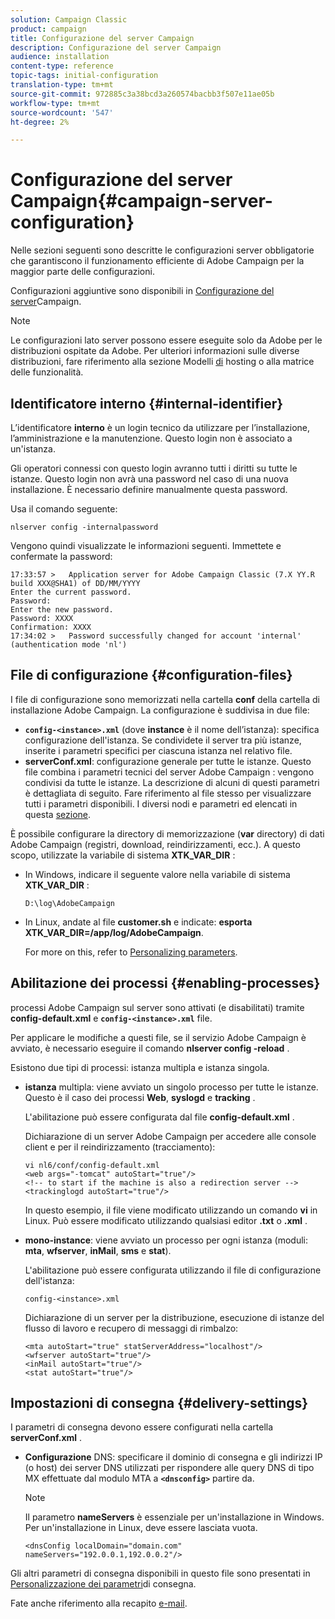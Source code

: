 ```yaml
---
solution: Campaign Classic
product: campaign
title: Configurazione del server Campaign
description: Configurazione del server Campaign
audience: installation
content-type: reference
topic-tags: initial-configuration
translation-type: tm+mt
source-git-commit: 972885c3a38bcd3a260574bacbb3f507e11ae05b
workflow-type: tm+mt
source-wordcount: '547'
ht-degree: 2%

---
```



# Configurazione del server Campaign{#campaign-server-configuration}

Nelle sezioni seguenti sono descritte le configurazioni server obbligatorie che garantiscono il funzionamento efficiente di  Adobe Campaign per la maggior parte delle configurazioni.

Configurazioni aggiuntive sono disponibili in [Configurazione del server](../../installation/using/configuring-campaign-server.md)Campaign.

>[!NOTE]
>
>Le configurazioni lato server possono essere eseguite solo da  Adobe per le distribuzioni ospitate da  Adobe. Per ulteriori informazioni sulle diverse distribuzioni, fare riferimento alla sezione Modelli [di](../../installation/using/hosting-models.md) hosting o alla matrice [](../../installation/using/capability-matrix.md)delle funzionalità.

## Identificatore interno {#internal-identifier}

L’identificatore **interno** è un login tecnico da utilizzare per l’installazione, l’amministrazione e la manutenzione. Questo login non è associato a un&#39;istanza.

Gli operatori connessi con questo login avranno tutti i diritti su tutte le istanze. Questo login non avrà una password nel caso di una nuova installazione. È necessario definire manualmente questa password.

Usa il comando seguente:

```
nlserver config -internalpassword
```

Vengono quindi visualizzate le informazioni seguenti. Immettete e confermate la password:

```
17:33:57 >   Application server for Adobe Campaign Classic (7.X YY.R build XXX@SHA1) of DD/MM/YYYY
Enter the current password.
Password:
Enter the new password.
Password: XXXX
Confirmation: XXXX
17:34:02 >   Password successfully changed for account 'internal' (authentication mode 'nl')
```

## File di configurazione {#configuration-files}

I file di configurazione sono memorizzati nella cartella **conf** della cartella di installazione  Adobe Campaign. La configurazione è suddivisa in due file:

* **`config-<instance>.xml`** (dove **instance** è il nome dell’istanza): specifica configurazione dell&#39;istanza. Se condividete il server tra più istanze, inserite i parametri specifici per ciascuna istanza nel relativo file.
* **serverConf.xml**: configurazione generale per tutte le istanze. Questo file combina i parametri tecnici del server Adobe Campaign : vengono condivisi da tutte le istanze. La descrizione di alcuni di questi parametri è dettagliata di seguito. Fare riferimento al file stesso per visualizzare tutti i parametri disponibili. I diversi nodi e parametri ed elencati in questa [sezione](../../installation/using/the-server-configuration-file.md).

È possibile configurare la directory di memorizzazione (**var** directory) di  dati Adobe Campaign (registri, download, reindirizzamenti, ecc.). A questo scopo, utilizzate la variabile di sistema **XTK_VAR_DIR** :

* In Windows, indicare il seguente valore nella variabile di sistema **XTK_VAR_DIR** :

   ```
   D:\log\AdobeCampaign
   ```

* In Linux, andate al file **customer.sh** e indicate: **esporta XTK_VAR_DIR=/app/log/AdobeCampaign**.

   For more on this, refer to [Personalizing parameters](../../installation/using/installing-packages-with-linux.md#personalizing-parameters).

## Abilitazione dei processi {#enabling-processes}

 processi Adobe Campaign sul server sono attivati (e disabilitati) tramite **config-default.xml** e **`config-<instance>.xml`** file.

Per applicare le modifiche a questi file, se il servizio Adobe Campaign  è avviato, è necessario eseguire il comando **nlserver config -reload** .

Esistono due tipi di processi: istanza multipla e istanza singola.

* **istanza** multipla: viene avviato un singolo processo per tutte le istanze. Questo è il caso dei processi **Web**, **syslogd** e **tracking** .

   L&#39;abilitazione può essere configurata dal file **config-default.xml** .

   Dichiarazione di un server Adobe Campaign  per accedere alle console client e per il reindirizzamento (tracciamento):

   ```
   vi nl6/conf/config-default.xml
   <web args="-tomcat" autoStart="true"/>  
   <!-- to start if the machine is also a redirection server -->  
   <trackinglogd autoStart="true"/>
   ```

   In questo esempio, il file viene modificato utilizzando un comando **vi** in Linux. Può essere modificato utilizzando qualsiasi editor **.txt** o **.xml** .

* **mono-instance**: viene avviato un processo per ogni istanza (moduli: **mta**, **wfserver**, **inMail**, **sms** e **stat**).

   L&#39;abilitazione può essere configurata utilizzando il file di configurazione dell&#39;istanza:

   ```
   config-<instance>.xml
   ```

   Dichiarazione di un server per la distribuzione, esecuzione di istanze del flusso di lavoro e recupero di messaggi di rimbalzo:

   ```
   <mta autoStart="true" statServerAddress="localhost"/>
   <wfserver autoStart="true"/>  
   <inMail autoStart="true"/>
   <stat autoStart="true"/>
   ```

## Impostazioni di consegna {#delivery-settings}

I parametri di consegna devono essere configurati nella cartella **serverConf.xml** .

* **Configurazione** DNS: specificare il dominio di consegna e gli indirizzi IP (o host) dei server DNS utilizzati per rispondere alle query DNS di tipo MX effettuate dal modulo MTA a **`<dnsconfig>`** partire da.

   >[!NOTE]
   >
   >Il parametro **nameServers** è essenziale per un&#39;installazione in Windows. Per un&#39;installazione in Linux, deve essere lasciata vuota.

   ```
   <dnsConfig localDomain="domain.com" nameServers="192.0.0.1,192.0.0.2"/>
   ```

Gli altri parametri di consegna disponibili in questo file sono presentati in [Personalizzazione dei parametri](../../installation/using/configuring-campaign-server.md#personalizing-delivery-parameters)di consegna.

Fate anche riferimento alla recapito [e-mail](../../installation/using/email-deliverability.md).
